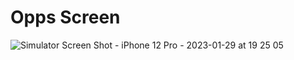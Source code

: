 # Opps Screen


![Simulator Screen Shot - iPhone 12 Pro - 2023-01-29 at 19 25 05](https://user-images.githubusercontent.com/119125942/215331112-419819e4-9e33-4d0a-8c99-c51ac53dbc4b.png)
